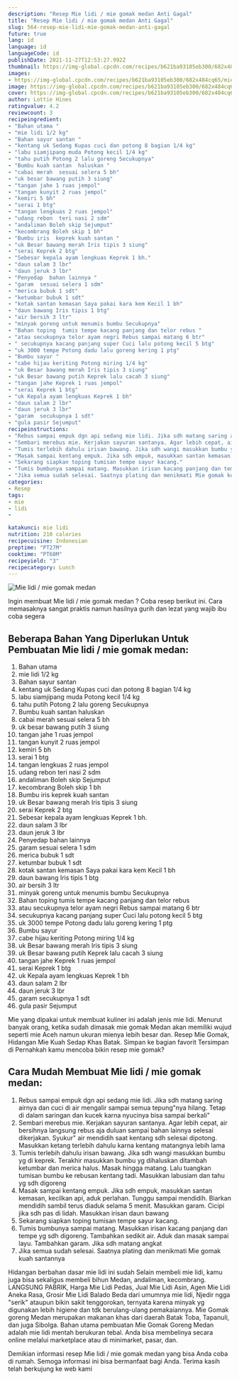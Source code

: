 ```yaml
---
description: "Resep Mie lidi / mie gomak medan Anti Gagal"
title: "Resep Mie lidi / mie gomak medan Anti Gagal"
slug: 564-resep-mie-lidi-mie-gomak-medan-anti-gagal
future: true
lang: id
language: id
languageCode: id
publishDate: 2021-11-27T12:53:27.992Z 
thumbnail: https://img-global.cpcdn.com/recipes/b621ba93105eb300/682x484cq65/mie-lidi-mie-gomak-medan-foto-resep-utama.png
images:
- https://img-global.cpcdn.com/recipes/b621ba93105eb300/682x484cq65/mie-lidi-mie-gomak-medan-foto-resep-utama.png
image: https://img-global.cpcdn.com/recipes/b621ba93105eb300/682x484cq65/mie-lidi-mie-gomak-medan-foto-resep-utama.png
cover: https://img-global.cpcdn.com/recipes/b621ba93105eb300/682x484cq65/mie-lidi-mie-gomak-medan-foto-resep-utama.png
author: Lottie Hines
ratingvalue: 4.2
reviewcount: 3
recipeingredient:
- "Bahan utama "
- "mie lidi 1/2 kg"
- "Bahan sayur santan "
- "kentang uk Sedang Kupas cuci dan potong 8 bagian 1/4 kg"
- "labu siamjipang muda Potong kecil 1/4 kg"
- "tahu putih Potong 2 lalu goreng Secukupnya"
- "Bumbu kuah santan  haluskan "
- "cabai merah  sesuai selera 5 bh"
- "uk besar bawang putih 3 siung"
- "tangan jahe 1 ruas jempol"
- "tangan kunyit 2 ruas jempol"
- "kemiri 5 bh"
- "serai 1 btg"
- "tangan lengkuas 2 ruas jempol"
- "udang rebon  teri nasi 2 sdm"
- "andaliman Boleh skip Sejumput"
- "kecombrang Boleh skip 1 bh"
- "Bumbu iris  keprek kuah santan "
- "uk Besar bawang merah Iris tipis 3 siung"
- "serai Keprek 2 btg"
- "Sebesar kepala ayam lengkuas Keprek 1 bh."
- "daun salam 3 lbr"
- "daun jeruk 3 lbr"
- "Penyedap  bahan lainnya "
- "garam  sesuai selera 1 sdm"
- "merica bubuk 1 sdt"
- "ketumbar bubuk 1 sdt"
- "kotak santan kemasan Saya pakai kara kem Kecil 1 bh"
- "daun bawang Iris tipis 1 btg"
- "air bersih 3 ltr"
- "minyak goreng untuk menumis bumbu Secukupnya"
- "Bahan toping  tumis tempe kacang panjang dan telor rebus "
- "atau secukupnya telor ayam negri Rebus sampai matang 6 btr"
- " secukupnya kacang panjang super Cuci lalu potong kecil 5 btg"
- "uk 3000 tempe Potong dadu lalu goreng kering 1 ptg"
- "Bumbu sayur "
- "cabe hijau keriting Potong miring 1/4 kg"
- "uk Besar bawang merah Iris tipis 3 siung"
- "uk Besar bawang putih Keprek lalu cacah 3 siung"
- "tangan jahe Keprek 1 ruas jempol"
- "serai Keprek 1 btg"
- "uk Kepala ayam lengkuas Keprek 1 bh"
- "daun salam 2 lbr"
- "daun jeruk 3 lbr"
- "garam  secukupnya 1 sdt"
- "gula pasir Sejumput"
recipeinstructions:
- "Rebus sampai empuk dgn api sedang mie lidi. Jika sdh matang saring airnya dan cuci di air mengalir sampai semua tepung&#34;nya hilang. Tetap di dalam saringan dan kucek karna nyucinya bisa sampai berkali&#34;"
- "Sembari merebus mie. Kerjakan sayuran santanya. Agar lebih cepat, air bersihnya langsung rebus aja duluan sampai bahan lainnya selesai dikerjakan. Syukur&#34; air mendidih saat kentang sdh selesai dipotong. Masukkan ketang terlebih dahulu karna kentang matangnya lebih lama"
- "Tumis terlebih dahulu irisan bawang. Jika sdh wangi masukkan bumbu yg di keprek. Terakhir masukkan bumbu yg dihaluskan ditambah ketumbar dan merica halus. Masak hingga matang. Lalu tuangkan tumisan bumbu ke rebusan kentang tadi. Masukkan labusiam dan tahu yg sdh digoreng"
- "Masak sampai kentang empuk. Jika sdh empuk, masukkan santan kemasan, kecilkan api, aduk perlahan. Tunggu sampai mendidih. Biarkan mendidih sambil terus diaduk selama 5 menit. Masukkan garam. Cicipi jika sdh pas di lidah. Masukkan irisan daun bawang"
- "Sekarang siapkan toping tumisan tempe sayur kacang."
- "Tumis bumbunya sampai matang. Masukkan irisan kacang panjang dan tempe yg sdh digoreng. Tambahkan sedikit air. Aduk dan masak sampai layu. Tambahkan garam. Jika sdh matang angkat"
- "Jika semua sudah selesai. Saatnya plating dan menikmati Mie gomak kuah santannya"
categories:
- Resep
tags:
- mie
- lidi
- 

katakunci: mie lidi  
nutrition: 210 calories
recipecuisine: Indonesian
preptime: "PT27M"
cooktime: "PT60M"
recipeyield: "3"
recipecategory: Lunch
---
```



![Mie lidi / mie gomak medan](https://img-global.cpcdn.com/recipes/b621ba93105eb300/682x484cq65/mie-lidi-mie-gomak-medan-foto-resep-utama.png)

Ingin membuat Mie lidi / mie gomak medan ? Coba resep berikut ini. Cara memasaknya sangat praktis namun hasilnya gurih dan lezat yang wajib ibu coba segera

<!--inarticleads1-->

## Beberapa Bahan Yang Diperlukan Untuk Pembuatan Mie lidi / mie gomak medan:

1. Bahan utama 
1. mie lidi 1/2 kg
1. Bahan sayur santan 
1. kentang uk Sedang Kupas cuci dan potong 8 bagian 1/4 kg
1. labu siamjipang muda Potong kecil 1/4 kg
1. tahu putih Potong 2 lalu goreng Secukupnya
1. Bumbu kuah santan  haluskan 
1. cabai merah  sesuai selera 5 bh
1. uk besar bawang putih 3 siung
1. tangan jahe 1 ruas jempol
1. tangan kunyit 2 ruas jempol
1. kemiri 5 bh
1. serai 1 btg
1. tangan lengkuas 2 ruas jempol
1. udang rebon  teri nasi 2 sdm
1. andaliman Boleh skip Sejumput
1. kecombrang Boleh skip 1 bh
1. Bumbu iris  keprek kuah santan 
1. uk Besar bawang merah Iris tipis 3 siung
1. serai Keprek 2 btg
1. Sebesar kepala ayam lengkuas Keprek 1 bh.
1. daun salam 3 lbr
1. daun jeruk 3 lbr
1. Penyedap  bahan lainnya 
1. garam  sesuai selera 1 sdm
1. merica bubuk 1 sdt
1. ketumbar bubuk 1 sdt
1. kotak santan kemasan Saya pakai kara kem Kecil 1 bh
1. daun bawang Iris tipis 1 btg
1. air bersih 3 ltr
1. minyak goreng untuk menumis bumbu Secukupnya
1. Bahan toping  tumis tempe kacang panjang dan telor rebus 
1. atau secukupnya telor ayam negri Rebus sampai matang 6 btr
1.  secukupnya kacang panjang super Cuci lalu potong kecil 5 btg
1. uk 3000 tempe Potong dadu lalu goreng kering 1 ptg
1. Bumbu sayur 
1. cabe hijau keriting Potong miring 1/4 kg
1. uk Besar bawang merah Iris tipis 3 siung
1. uk Besar bawang putih Keprek lalu cacah 3 siung
1. tangan jahe Keprek 1 ruas jempol
1. serai Keprek 1 btg
1. uk Kepala ayam lengkuas Keprek 1 bh
1. daun salam 2 lbr
1. daun jeruk 3 lbr
1. garam  secukupnya 1 sdt
1. gula pasir Sejumput

Mie yang dipakai untuk membuat kuliner ini adalah jenis mie lidi. Menurut banyak orang, ketika sudah dimasak mie gomak Medan akan memiliki wujud seperti mie Aceh namun ukuran mienya lebih besar dan. Resep Mie Gomak, Hidangan Mie Kuah Sedap Khas Batak. Simpan ke bagian favorit Tersimpan di Pernahkah kamu mencoba bikin resep mie gomak? 

<!--inarticleads2-->

## Cara Mudah Membuat Mie lidi / mie gomak medan:

1. Rebus sampai empuk dgn api sedang mie lidi. Jika sdh matang saring airnya dan cuci di air mengalir sampai semua tepung&#34;nya hilang. Tetap di dalam saringan dan kucek karna nyucinya bisa sampai berkali&#34;
1. Sembari merebus mie. Kerjakan sayuran santanya. Agar lebih cepat, air bersihnya langsung rebus aja duluan sampai bahan lainnya selesai dikerjakan. Syukur&#34; air mendidih saat kentang sdh selesai dipotong. Masukkan ketang terlebih dahulu karna kentang matangnya lebih lama
1. Tumis terlebih dahulu irisan bawang. Jika sdh wangi masukkan bumbu yg di keprek. Terakhir masukkan bumbu yg dihaluskan ditambah ketumbar dan merica halus. Masak hingga matang. Lalu tuangkan tumisan bumbu ke rebusan kentang tadi. Masukkan labusiam dan tahu yg sdh digoreng
1. Masak sampai kentang empuk. Jika sdh empuk, masukkan santan kemasan, kecilkan api, aduk perlahan. Tunggu sampai mendidih. Biarkan mendidih sambil terus diaduk selama 5 menit. Masukkan garam. Cicipi jika sdh pas di lidah. Masukkan irisan daun bawang
1. Sekarang siapkan toping tumisan tempe sayur kacang.
1. Tumis bumbunya sampai matang. Masukkan irisan kacang panjang dan tempe yg sdh digoreng. Tambahkan sedikit air. Aduk dan masak sampai layu. Tambahkan garam. Jika sdh matang angkat
1. Jika semua sudah selesai. Saatnya plating dan menikmati Mie gomak kuah santannya


Hidangan berbahan dasar mie lidi ini sudah Selain membeli mie lidi, kamu juga bisa sekaligus membeli bihun Medan, andaliman, kecombrang. LANGSUNG PABRIK, Harga Mie Lidi Pedas, Jual Mie Lidi Asin, Agen Mie Lidi Aneka Rasa, Grosir Mie Lidi Balado Beda dari umumnya mie lidi, Njedir ngga &#34;serik&#34; ataupun bikin sakit tenggorokan, ternyata karena minyak yg digunakan lebih higiene dan tdk berulang-ulang pemakaiannya. Mie Gomak goreng Medan merupakan makanan khas dari daerah Batak Toba, Tapanuli, dan juga Sibolga. Bahan utama pembuatan Mie Gomak Goreng Medan adalah mie lidi mentah berukuran tebal. Anda bisa membelinya secara online melalui marketplace atau di minimarket, pasar, dan. 

Demikian informasi  resep Mie lidi / mie gomak medan   yang bisa Anda coba di rumah. Semoga informasi ini bisa bermanfaat bagi Anda. Terima kasih telah berkujung ke web kami
